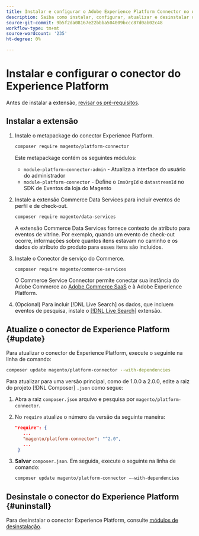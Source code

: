 ```yaml
---
title: Instalar e configurar o Adobe Experience Platform Connector no Adobe Commerce
description: Saiba como instalar, configurar, atualizar e desinstalar o Adobe Experience Platform Connector do Adobe Commerce.
source-git-commit: 9b5f2da08167e22bbba504009bccc87d0ab02c48
workflow-type: tm+mt
source-wordcount: '235'
ht-degree: 0%

---
```


# Instalar e configurar o conector do Experience Platform

Antes de instalar a extensão, [revisar os pré-requisitos](overview.md#prereqs).

## Instalar a extensão

1. Instale o metapackage do conector Experience Platform.

   ```bash
   composer require magento/platform-connector
   ```

   Este metapackage contém os seguintes módulos:

   * `module-platform-connector-admin` - Atualiza a interface do usuário do administrador
   * `module-platform-connector` - Define o `ImsOrgId` e `datastreamId` no SDK de Eventos da loja do Magento

1. Instale a extensão Commerce Data Services para incluir eventos de perfil e de check-out.

   ```bash
   composer require magento/data-services
   ```

   A extensão Commerce Data Services fornece contexto de atributo para eventos de vitrine. Por exemplo, quando um evento de check-out ocorre, informações sobre quantos itens estavam no carrinho e os dados do atributo do produto para esses itens são incluídos.

1. Instale o Conector de serviço do Commerce.

   ```bash
   composer require magento/commerce-services
   ```

   O Commerce Service Connector permite conectar sua instância do Adobe Commerce ao [Adobe Commerce SaaS](../landing/saas.md) e à Adobe Experience Platform.

1. (Opcional) Para incluir [!DNL Live Search] os dados, que incluem eventos de pesquisa, instale o [[!DNL Live Search]](../live-search/install.md) extensão.

## Atualize o conector de Experience Platform {#update}

Para atualizar o conector de Experience Platform, execute o seguinte na linha de comando:

```bash
composer update magento/platform-connector --with-dependencies
```

Para atualizar para uma versão principal, como de 1.0.0 a 2.0.0, edite a raiz do projeto [!DNL Composer] `.json` como segue:

1. Abra a raiz `composer.json` arquivo e pesquisa por `magento/platform-connector`.

1. No `require` atualize o número da versão da seguinte maneira:

   ```json
   "require": {
      ...
      "magento/platform-connector": "^2.0",
      ...
    }
   ```

1. **Salvar** `composer.json`. Em seguida, execute o seguinte na linha de comando:

   ```bash
   composer update magento/platform-connector –-with-dependencies
   ```

## Desinstale o conector do Experience Platform {#uninstall}

Para desinstalar o conector Experience Platform, consulte [módulos de desinstalação](https://devdocs.magento.com/guides/v2.4/install-gde/install/cli/install-cli-uninstall-mods.html).
